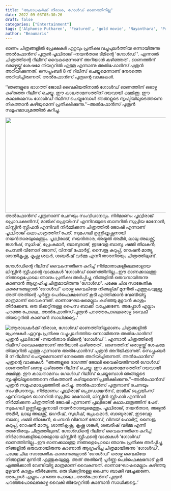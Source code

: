 ```yaml
---
title: "ആരാധകർക്ക് നിരാശ, ഗോൾഡ് ഓണത്തിനില്ല"
date: 2022-09-03T05:30:26
draft: false
categories: ["Entertainment"]
tags: ['Alphonse Putharen', 'Featured', 'gold movie', 'Nayanthara', 'Prithviraj Sukumaran']
author: "Beaumaris"
---
```


ഓണം ചിത്രങ്ങളിൽ പ്രേക്ഷകർ ഏറ്റവും പ്രതീക്ഷ വച്ചുപുലർത്തിയ ഒന്നായിരുന്നു അൽഫോൻസ് പുത്രൻ പൃഥ്വിരാജ് -നയൻ‌താര ടീമിന്റെ 'ഗോൾഡ് '. എന്നാൽ ചിത്രത്തിന്റെ റിലീസ് വൈകുമെന്നാണ് അറിയാൻ കഴിഞ്ഞത് . ഓണത്തിന് ഒരാഴ്ചയ്ക്ക് ശേഷമേ തിയറ്ററിൽ എത്തൂ എന്നാണു അൽഫോൻസ് പുത്രൻ അറിയിക്കുന്നത്. സെപ്തംബർ 8 ന് റിലീസ് ചെയ്യുമെന്നാണ് നേരത്തെ അറിയിച്ചിരുന്നത്. അൽഫോൻസ് പുത്രന്റെ വാക്കുകൾ.

‘‘ഞങ്ങളുടെ ഭാഗത്ത് ജോലി വൈകിയതിനാൽ ഗോൾഡ് ഓണത്തിന് ഒരാഴ്ച കഴിഞ്ഞേ റിലീസ് ചെയ്യൂ. ഈ കാലതാമസത്തിന് ദയവായി ക്ഷമിക്കൂ. ഈ കാലതാമസം ഗോൾഡ് റിലീസ് ചെയ്യുമ്പോൾ ഞങ്ങളുടെ സൃഷ്ടിയിലൂടെത്തന്നെ നികത്താൻ കഴിയുമെന്ന് പ്രതീക്ഷിക്കുന്നു.’’–അൽഫോൻസ് പുത്രൻ സമൂഹമാധ്യമത്തിൽ കുറിച്ചു.

<img class="size-full wp-image-349433 aligncenter" src="https://cdn.boolokam.com/articles/2022/09/WFWGGGG.jpg" alt="" width="635" height="300" />അൽഫോൻസ് പുത്രനാണ് രചനയും സംവിധാനവും. നിർമാണം: പൃഥ്വിരാജ് പ്രൊഡക്ഷൻസ്, മാജിക് ഫ്രെയിംസ് എന്നിവയുടെ ബാനറിൽ സുപ്രിയ മേനോൻ, ലിസ്റ്റിൻ സ്റ്റീഫൻ എന്നിവർ നിർമ്മിക്കുന്ന ചിത്രത്തിൽ ജോഷി എന്നാണ് പൃഥ്വിരാജ് കഥാപാത്രത്തിന് പേര്. സുമംഗലി ഉണ്ണിക്കൃഷ്ണനായി നയൻതാരയുമെത്തും. പൃഥ്വിരാജ്, നയൻ‌താര, അജ്മൽ അമീർ, ലാലു അലക്സ്, ജഗദീഷ്, സുധീഷ്, പ്രേംകുമാർ, ബാബുരാജ്, ഇടവേള ബാബു, ഷമ്മി തിലകൻ, ചെമ്പൻ വിനോദ് ജോസ്, വിനയ് ഫോർട്ട്, സൈജു കുറുപ്പ്, റോഷൻ മാത്യു, ശാന്തികൃഷ്ണ, കൃഷ്ണ ശങ്കർ, ശബരീഷ് വർമ്മ എന്നീ താരനിരയും ചിത്രത്തിലുണ്ട്.

ഗോൾഡിന്റെ റിലീസ് വൈകുന്നതിനെ കുറിച്ച് നിർമാതാക്കളിലൊരാളായ ലിസ്റ്റിന്‍ സ്റ്റീഫന്റെ വാക്കുകൾ
‘ഗോൾഡ് ഓണത്തിനില്ല...ഈ ഓണക്കാലത്തു നിങ്ങളെപ്പോലെ ഞാനും പ്രതീക്ഷ അർപ്പിച്ചു, നിങ്ങളിൽ ഒരുവനായിരുന്നു കാണാൻ ആഗ്രഹിച്ച ചിത്രമായിരുന്നു 'ഗോൾഡ്'. പക്ഷേ ചില സാങ്കേതിക കാരണങ്ങളാൽ 'ഗോൾഡ്' ഒരാഴ്ച വൈകിയേ നിങ്ങള്ക്ക് മുന്നിൽ എത്തുകയുള്ളു. അത് അതിന്റെ പൂർണ്ണ പെർഫെക്ഷനോട് കൂടി എത്തിക്കാൻ വേണ്ടിയിട്ടു മാത്രമാണ് വൈകുന്നത്. ഓണാഘോഷമെല്ലാം കഴിഞ്ഞു മുഴുവൻ കാശും തീർക്കേണ്ട. ഒരു ടിക്കറ്റിനുള്ള പൈസ ബാക്കി വച്ചേക്കണേ. അപ്പോൾ എല്ലാം പറഞ്ഞ പോലെ...അൽഫോൻസ് പുത്രൻ പറഞ്ഞപോലെഒരാഴ്ച വൈകി തിയേറ്ററിൽ കാണാൻ സാധിക്കട്ടെ..’


![ആരാധകർക്ക് നിരാശ, ഗോൾഡ് ഓണത്തിനില്ല](https://cdn.boolokam.com/articles/2022/09/WFWGGGG.jpg)ഓണം ചിത്രങ്ങളിൽ പ്രേക്ഷകർ ഏറ്റവും പ്രതീക്ഷ വച്ചുപുലർത്തിയ ഒന്നായിരുന്നു അൽഫോൻസ് പുത്രൻ പൃഥ്വിരാജ് -നയൻ‌താര ടീമിന്റെ 'ഗോൾഡ് '. എന്നാൽ ചിത്രത്തിന്റെ റിലീസ് വൈകുമെന്നാണ് അറിയാൻ കഴിഞ്ഞത് . ഓണത്തിന് ഒരാഴ്ചയ്ക്ക് ശേഷമേ തിയറ്ററിൽ എത്തൂ എന്നാണു അൽഫോൻസ് പുത്രൻ അറിയിക്കുന്നത്. സെപ്തംബർ 8 ന് റിലീസ് ചെയ്യുമെന്നാണ് നേരത്തെ അറിയിച്ചിരുന്നത്. അൽഫോൻസ് പുത്രന്റെ വാക്കുകൾ. ‘‘ഞങ്ങളുടെ ഭാഗത്ത് ജോലി വൈകിയതിനാൽ ഗോൾഡ് ഓണത്തിന് ഒരാഴ്ച കഴിഞ്ഞേ റിലീസ് ചെയ്യൂ. ഈ കാലതാമസത്തിന് ദയവായി ക്ഷമിക്കൂ. ഈ കാലതാമസം ഗോൾഡ് റിലീസ് ചെയ്യുമ്പോൾ ഞങ്ങളുടെ സൃഷ്ടിയിലൂടെത്തന്നെ നികത്താൻ കഴിയുമെന്ന് പ്രതീക്ഷിക്കുന്നു.’’–അൽഫോൻസ് പുത്രൻ സമൂഹമാധ്യമത്തിൽ കുറിച്ചു. അൽഫോൻസ് പുത്രനാണ് രചനയും സംവിധാനവും. നിർമാണം: പൃഥ്വിരാജ് പ്രൊഡക്ഷൻസ്, മാജിക് ഫ്രെയിംസ് എന്നിവയുടെ ബാനറിൽ സുപ്രിയ മേനോൻ, ലിസ്റ്റിൻ സ്റ്റീഫൻ എന്നിവർ നിർമ്മിക്കുന്ന ചിത്രത്തിൽ ജോഷി എന്നാണ് പൃഥ്വിരാജ് കഥാപാത്രത്തിന് പേര്. സുമംഗലി ഉണ്ണിക്കൃഷ്ണനായി നയൻതാരയുമെത്തും. പൃഥ്വിരാജ്, നയൻ‌താര, അജ്മൽ അമീർ, ലാലു അലക്സ്, ജഗദീഷ്, സുധീഷ്, പ്രേംകുമാർ, ബാബുരാജ്, ഇടവേള ബാബു, ഷമ്മി തിലകൻ, ചെമ്പൻ വിനോദ് ജോസ്, വിനയ് ഫോർട്ട്, സൈജു കുറുപ്പ്, റോഷൻ മാത്യു, ശാന്തികൃഷ്ണ, കൃഷ്ണ ശങ്കർ, ശബരീഷ് വർമ്മ എന്നീ താരനിരയും ചിത്രത്തിലുണ്ട്. ഗോൾഡിന്റെ റിലീസ് വൈകുന്നതിനെ കുറിച്ച് നിർമാതാക്കളിലൊരാളായ ലിസ്റ്റിന്‍ സ്റ്റീഫന്റെ വാക്കുകൾ ‘ഗോൾഡ് ഓണത്തിനില്ല...ഈ ഓണക്കാലത്തു നിങ്ങളെപ്പോലെ ഞാനും പ്രതീക്ഷ അർപ്പിച്ചു, നിങ്ങളിൽ ഒരുവനായിരുന്നു കാണാൻ ആഗ്രഹിച്ച ചിത്രമായിരുന്നു 'ഗോൾഡ്'. പക്ഷേ ചില സാങ്കേതിക കാരണങ്ങളാൽ 'ഗോൾഡ്' ഒരാഴ്ച വൈകിയേ നിങ്ങള്ക്ക് മുന്നിൽ എത്തുകയുള്ളു. അത് അതിന്റെ പൂർണ്ണ പെർഫെക്ഷനോട് കൂടി എത്തിക്കാൻ വേണ്ടിയിട്ടു മാത്രമാണ് വൈകുന്നത്. ഓണാഘോഷമെല്ലാം കഴിഞ്ഞു മുഴുവൻ കാശും തീർക്കേണ്ട. ഒരു ടിക്കറ്റിനുള്ള പൈസ ബാക്കി വച്ചേക്കണേ. അപ്പോൾ എല്ലാം പറഞ്ഞ പോലെ...അൽഫോൻസ് പുത്രൻ പറഞ്ഞപോലെഒരാഴ്ച വൈകി തിയേറ്ററിൽ കാണാൻ സാധിക്കട്ടെ..’
